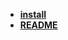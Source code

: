 * [**install**](/Code%20Language/frontend/前端三剑客/JavaScript/NodeJS/install/README)  
* [**README**](/Code%20Language/frontend/前端三剑客/JavaScript/NodeJS/README.md)  

